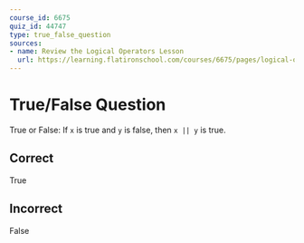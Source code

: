 ```yaml
---
course_id: 6675
quiz_id: 44747
type: true_false_question
sources:
- name: Review the Logical Operators Lesson
  url: https://learning.flatironschool.com/courses/6675/pages/logical-operators?module_item_id=538078
---
```


# True/False Question

True or False: If `x` is true and `y` is false, then `x || y` is true.

## Correct

True

## Incorrect

False
